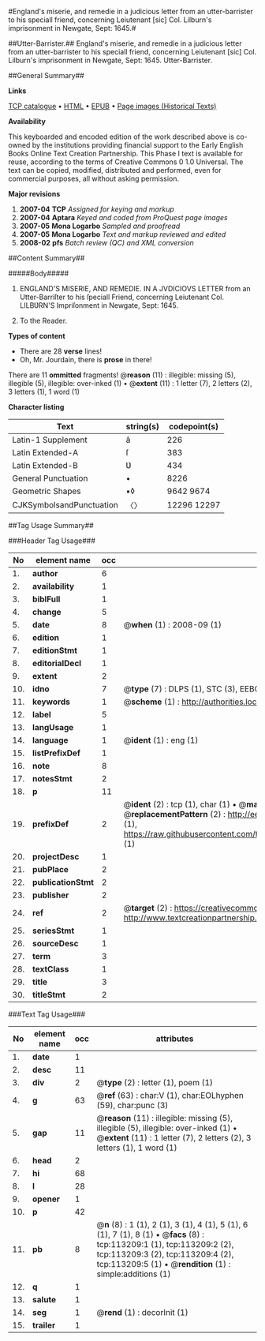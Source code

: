 #England's miserie, and remedie in a judicious letter from an utter-barrister to his speciall friend, concerning Leiutenant [sic] Col. Lilburn's imprisonment in Newgate, Sept: 1645.#

##Utter-Barrister.##
England's miserie, and remedie in a judicious letter from an utter-barrister to his speciall friend, concerning Leiutenant [sic] Col. Lilburn's imprisonment in Newgate, Sept: 1645.
Utter-Barrister.

##General Summary##

**Links**

[TCP catalogue](http://www.ota.ox.ac.uk/tcp/)  • 
[HTML](http://tei.it.ox.ac.uk/tcp/Texts-HTML/free/A90/A90235.html)  • 
[EPUB](http://tei.it.ox.ac.uk/tcp/Texts-EPUB/free/A90/A90235.epub) • 
[Page images (Historical Texts)](https://data.historicaltexts.jisc.ac.uk/view?pubId=eebo-99861081e&pageId=eebo-99861081e-113209-1)

**Availability**

This keyboarded and encoded edition of the
	       work described above is co-owned by the institutions
	       providing financial support to the Early English Books
	       Online Text Creation Partnership. This Phase I text is
	       available for reuse, according to the terms of Creative
	       Commons 0 1.0 Universal. The text can be copied,
	       modified, distributed and performed, even for
	       commercial purposes, all without asking permission.

**Major revisions**

1. __2007-04__ __TCP__ *Assigned for keying and markup*
1. __2007-04__ __Aptara__ *Keyed and coded from ProQuest page images*
1. __2007-05__ __Mona Logarbo__ *Sampled and proofread*
1. __2007-05__ __Mona Logarbo__ *Text and markup reviewed and edited*
1. __2008-02__ __pfs__ *Batch review (QC) and XML conversion*

##Content Summary##

#####Body#####

1. ENGLAND'S MISERIE,
AND REMEDIE.
IN
A JVDICIOVS LETTER
from an Utter-Barriſter to his ſpeciall Friend,
concerning Leiutenant Col. LILBƲRN'S
Impriſonment in Newgate,
Sept: 1645.

1. To the Reader.

**Types of content**

  * There are 28 **verse** lines!
  * Oh, Mr. Jourdain, there is **prose** in there!

There are 11 **ommitted** fragments! 
 @__reason__ (11) : illegible: missing (5), illegible (5), illegible: over-inked (1)  •  @__extent__ (11) : 1 letter (7), 2 letters (2), 3 letters (1), 1 word (1)

**Character listing**


|Text|string(s)|codepoint(s)|
|---|---|---|
|Latin-1 Supplement|â|226|
|Latin Extended-A|ſ|383|
|Latin Extended-B|Ʋ|434|
|General Punctuation|•|8226|
|Geometric Shapes|▪◊|9642 9674|
|CJKSymbolsandPunctuation|〈〉|12296 12297|

##Tag Usage Summary##

###Header Tag Usage###

|No|element name|occ|attributes|
|---|---|---|---|
|1.|__author__|6||
|2.|__availability__|1||
|3.|__biblFull__|1||
|4.|__change__|5||
|5.|__date__|8| @__when__ (1) : 2008-09 (1)|
|6.|__edition__|1||
|7.|__editionStmt__|1||
|8.|__editorialDecl__|1||
|9.|__extent__|2||
|10.|__idno__|7| @__type__ (7) : DLPS (1), STC (3), EEBO-CITATION (1), PROQUEST (1), VID (1)|
|11.|__keywords__|1| @__scheme__ (1) : http://authorities.loc.gov/ (1)|
|12.|__label__|5||
|13.|__langUsage__|1||
|14.|__language__|1| @__ident__ (1) : eng (1)|
|15.|__listPrefixDef__|1||
|16.|__note__|8||
|17.|__notesStmt__|2||
|18.|__p__|11||
|19.|__prefixDef__|2| @__ident__ (2) : tcp (1), char (1)  •  @__matchPattern__ (2) : ([0-9\-]+):([0-9IVX]+) (1), (.+) (1)  •  @__replacementPattern__ (2) : http://eebo.chadwyck.com/downloadtiff?vid=$1&page=$2 (1), https://raw.githubusercontent.com/textcreationpartnership/Texts/master/tcpchars.xml#$1 (1)|
|20.|__projectDesc__|1||
|21.|__pubPlace__|2||
|22.|__publicationStmt__|2||
|23.|__publisher__|2||
|24.|__ref__|2| @__target__ (2) : https://creativecommons.org/publicdomain/zero/1.0/ (1), http://www.textcreationpartnership.org/docs/. (1)|
|25.|__seriesStmt__|1||
|26.|__sourceDesc__|1||
|27.|__term__|3||
|28.|__textClass__|1||
|29.|__title__|3||
|30.|__titleStmt__|2||


###Text Tag Usage###

|No|element name|occ|attributes|
|---|---|---|---|
|1.|__date__|1||
|2.|__desc__|11||
|3.|__div__|2| @__type__ (2) : letter (1), poem (1)|
|4.|__g__|63| @__ref__ (63) : char:V (1), char:EOLhyphen (59), char:punc (3)|
|5.|__gap__|11| @__reason__ (11) : illegible: missing (5), illegible (5), illegible: over-inked (1)  •  @__extent__ (11) : 1 letter (7), 2 letters (2), 3 letters (1), 1 word (1)|
|6.|__head__|2||
|7.|__hi__|68||
|8.|__l__|28||
|9.|__opener__|1||
|10.|__p__|42||
|11.|__pb__|8| @__n__ (8) : 1 (1), 2 (1), 3 (1), 4 (1), 5 (1), 6 (1), 7 (1), 8 (1)  •  @__facs__ (8) : tcp:113209:1 (1), tcp:113209:2 (2), tcp:113209:3 (2), tcp:113209:4 (2), tcp:113209:5 (1)  •  @__rendition__ (1) : simple:additions (1)|
|12.|__q__|1||
|13.|__salute__|1||
|14.|__seg__|1| @__rend__ (1) : decorInit (1)|
|15.|__trailer__|1||
